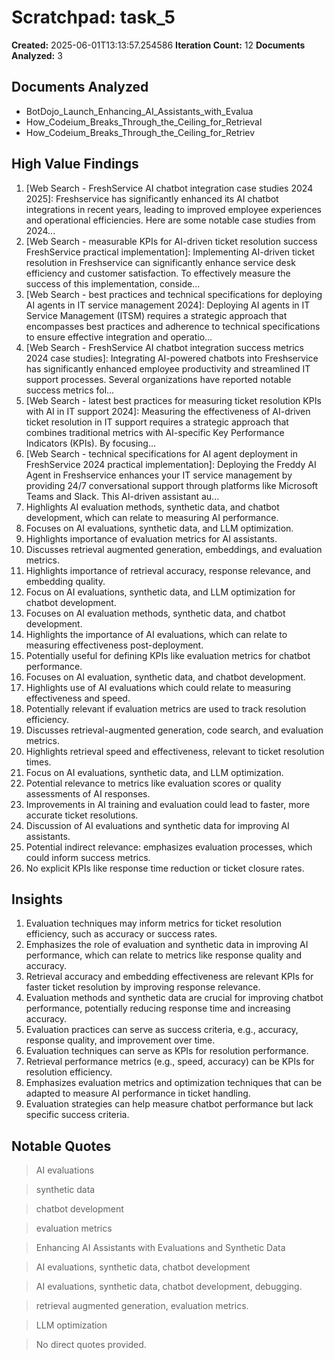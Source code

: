 # Scratchpad: task_5

**Created:** 2025-06-01T13:13:57.254586
**Iteration Count:** 12
**Documents Analyzed:** 3

## Documents Analyzed
- BotDojo_Launch_Enhancing_AI_Assistants_with_Evalua
- How_Codeium_Breaks_Through_the_Ceiling_for_Retrieval
- How_Codeium_Breaks_Through_the_Ceiling_for_Retriev

## High Value Findings
1. [Web Search - FreshService AI chatbot integration case studies 2024 2025]: Freshservice has significantly enhanced its AI chatbot integrations in recent years, leading to improved employee experiences and operational efficiencies. Here are some notable case studies from 2024...
2. [Web Search - measurable KPIs for AI-driven ticket resolution success FreshService practical implementation]: Implementing AI-driven ticket resolution in Freshservice can significantly enhance service desk efficiency and customer satisfaction. To effectively measure the success of this implementation, conside...
3. [Web Search - best practices and technical specifications for deploying AI agents in IT service management 2024]: Deploying AI agents in IT Service Management (ITSM) requires a strategic approach that encompasses best practices and adherence to technical specifications to ensure effective integration and operatio...
4. [Web Search - FreshService AI chatbot integration success metrics 2024 case studies]: Integrating AI-powered chatbots into Freshservice has significantly enhanced employee productivity and streamlined IT support processes. Several organizations have reported notable success metrics fol...
5. [Web Search - latest best practices for measuring ticket resolution KPIs with AI in IT support 2024]: Measuring the effectiveness of AI-driven ticket resolution in IT support requires a strategic approach that combines traditional metrics with AI-specific Key Performance Indicators (KPIs). By focusing...
6. [Web Search - technical specifications for AI agent deployment in FreshService 2024 practical implementation]: Deploying the Freddy AI Agent in Freshservice enhances your IT service management by providing 24/7 conversational support through platforms like Microsoft Teams and Slack. This AI-driven assistant au...
7. Highlights AI evaluation methods, synthetic data, and chatbot development, which can relate to measuring AI performance.
8. Focuses on AI evaluations, synthetic data, and LLM optimization.
9. Highlights importance of evaluation metrics for AI assistants.
10. Discusses retrieval augmented generation, embeddings, and evaluation metrics.
11. Highlights importance of retrieval accuracy, response relevance, and embedding quality.
12. Focus on AI evaluations, synthetic data, and LLM optimization for chatbot development.
13. Focuses on AI evaluation methods, synthetic data, and chatbot development.
14. Highlights the importance of AI evaluations, which can relate to measuring effectiveness post-deployment.
15. Potentially useful for defining KPIs like evaluation metrics for chatbot performance.
16. Focuses on AI evaluation, synthetic data, and chatbot development.
17. Highlights use of AI evaluations which could relate to measuring effectiveness and speed.
18. Potentially relevant if evaluation metrics are used to track resolution efficiency.
19. Discusses retrieval-augmented generation, code search, and evaluation metrics.
20. Highlights retrieval speed and effectiveness, relevant to ticket resolution times.
21. Focus on AI evaluations, synthetic data, and LLM optimization.
22. Potential relevance to metrics like evaluation scores or quality assessments of AI responses.
23. Improvements in AI training and evaluation could lead to faster, more accurate ticket resolutions.
24. Discussion of AI evaluations and synthetic data for improving AI assistants.
25. Potential indirect relevance: emphasizes evaluation processes, which could inform success metrics.
26. No explicit KPIs like response time reduction or ticket closure rates.

## Insights
1. Evaluation techniques may inform metrics for ticket resolution efficiency, such as accuracy or success rates.
2. Emphasizes the role of evaluation and synthetic data in improving AI performance, which can relate to metrics like response quality and accuracy.
3. Retrieval accuracy and embedding effectiveness are relevant KPIs for faster ticket resolution by improving response relevance.
4. Evaluation methods and synthetic data are crucial for improving chatbot performance, potentially reducing response time and increasing accuracy.
5. Evaluation practices can serve as success criteria, e.g., accuracy, response quality, and improvement over time.
6. Evaluation techniques can serve as KPIs for resolution performance.
7. Retrieval performance metrics (e.g., speed, accuracy) can be KPIs for resolution efficiency.
8. Emphasizes evaluation metrics and optimization techniques that can be adapted to measure AI performance in ticket handling.
9. Evaluation strategies can help measure chatbot performance but lack specific success criteria.

## Notable Quotes
> AI evaluations

> synthetic data

> chatbot development

> evaluation metrics

> Enhancing AI Assistants with Evaluations and Synthetic Data

> AI evaluations, synthetic data, chatbot development

> AI evaluations, synthetic data, chatbot development, debugging.

> retrieval augmented generation, evaluation metrics.

> LLM optimization

> No direct quotes provided.

